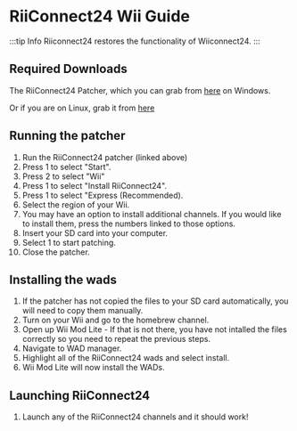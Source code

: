 # RiiConnect24 Wii Guide
:::tip Info
Riiconnect24 restores the functionality of Wiiconnect24.
:::

## Required Downloads
The RiiConnect24 Patcher, which you can grab from [here](https://github.com/RiiConnect24/RiiConnect24-Patcher/releases/download/v1.5.2%2Fv1.2.0/RiiConnect24Patcher.bat) on Windows.

Or if you are on Linux, grab it from [here](https://github.com/RiiConnect24/RiiConnect24-Patcher/releases/download/v1.5.2%2Fv1.2.0/RiiConnect24Patcher.sh)

## Running the patcher
1. Run the RiiConnect24 patcher (linked above)
2. Press 1 to select "Start".
3. Press 2 to select "Wii"
4. Press 1 to select "Install RiiConnect24".
5. Press 1 to select "Express (Recommended).
6. Select the region of your Wii.
7. You may have an option to install additional channels. If you would like to install them, press the numbers linked to those options.
8. Insert your SD card into your computer.
9. Select 1 to start patching.
10. Close the patcher.

## Installing the wads
1. If the patcher has not copied the files to your SD card automatically, you will need to copy them manually.
2. Turn on your Wii and go to the homebrew channel.
3. Open up Wii Mod Lite - If that is not there, you have not intalled the files correctly so you need to repeat the previous steps.
4. Navigate to WAD manager.
5. Highlight all of the RiiConnect24 wads and select install.
6. Wii Mod Lite will now install the WADs.

## Launching RiiConnect24
1. Launch any of the RiiConnect24 channels and it should work!